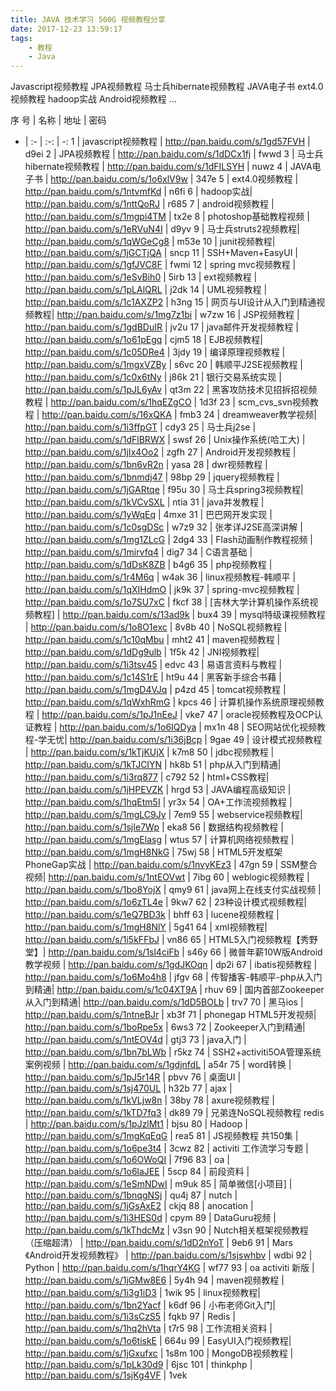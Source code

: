 ```yaml
---
title: JAVA 技术学习 500G 视频教程分享
date: 2017-12-23 13:59:17
tags:
    - 教程
    - Java
---
```


Javascript视频教程
JPA视频教程
马士兵hibernate视频教程
JAVA电子书
ext4.0视频教程
hadoop实战
Android视频教程
...
<!--more-->

序 号 | 名称 | 地址 | 密码
 - | :- | :-: | -: 
1 | javascript视频教程 | http://pan.baidu.com/s/1gd57FVH | d9ei
2 | JPA视频教程 | http://pan.baidu.com/s/1dDCx1fj | fwwd
3 | 马士兵hibernate视频教程 | http://pan.baidu.com/s/1dFILSYH  | nuwz
4 | JAVA电子书    |  http://pan.baidu.com/s/1o6xlV9w   |  347e
5 | ext4.0视频教程 |  http://pan.baidu.com/s/1ntvmfKd   |  n6fi
6 | hadoop实战|  http://pan.baidu.com/s/1nttQoRJ   |  r685
7 | android视频教程 |  http://pan.baidu.com/s/1mgpi4TM   |  tx2e
8 | photoshop基础教程视频 | http://pan.baidu.com/s/1eRVuN4I   | d9yv
9 | 马士兵struts2视频教程|  http://pan.baidu.com/s/1qWGeCg8   |  m53e
10 | junit视频教程|  http://pan.baidu.com/s/1jGCTjQA   |  sncp
11 | SSH+Maven+EasyUI |  http://pan.baidu.com/s/1gfJVC8F   |  fwmi
12 | spring mvc视频教程 |  http://pan.baidu.com/s/1eSvBih0   |  5irb
13 | ext视频教程  |  http://pan.baidu.com/s/1pLAlQRL   |  j2dk
14 | UML视频教程 |  http://pan.baidu.com/s/1c1AXZP2   |  h3ng
15 | 网页与UI设计从入门到精通视频教程|  http://pan.baidu.com/s/1mg7z1bi   |  w7zw
16 | JSP视频教程   |  http://pan.baidu.com/s/1gdBDuIR   |  jv2u
17 | java邮件开发视频教程 |  http://pan.baidu.com/s/1o61pEgq   |  cjm5
18 | EJB视频教程|  http://pan.baidu.com/s/1c05DRe4   |  3jdy
19 | 编译原理视频教程  |  http://pan.baidu.com/s/1mgxVZBy   |  s6vc
20 | 韩顺平J2SE视频教程  |  http://pan.baidu.com/s/1c0x6tNy   |  j86k
21 | 银行交易系统实现 |  http://pan.baidu.com/s/1pJL6yAv   |  qt3m
22 | 黑客攻防技术见招拆招视频教程 |  http://pan.baidu.com/s/1hqEZgCO   |  1d3f
23 | scm_cvs_svn视频教程 |  http://pan.baidu.com/s/16xQKA   |  fmb3
24 | dreamweaver教学视频|  http://pan.baidu.com/s/1i3ffpGT   |  cdy3
25 | 马士兵j2se | http://pan.baidu.com/s/1dFlBRWX   | swsf
26 | Unix操作系统(哈工大) |  http://pan.baidu.com/s/1jIx4Oo2   |  zgfh
27 | Android开发视频教程 |  http://pan.baidu.com/s/1bn6vR2n   |  yasa
28 | dwr视频教程 |  http://pan.baidu.com/s/1bnmdj47   |  98bp
29 | jquery视频教程 |  http://pan.baidu.com/s/1jGARtqe   |  f95u
30 | 马士兵spring3视频教程|  http://pan.baidu.com/s/1kVCvSXL   |  ntia
31 | java并发教程 |  http://pan.baidu.com/s/1yWqEq   |  4mxe
31 | 巴巴网开发实现  |  http://pan.baidu.com/s/1c0sgDSc   |  w7z9
32 | 张孝详J2SE高深讲解  |  http://pan.baidu.com/s/1mg1ZLcG   |  2dg4
33 | Flash动画制作教程视频 |  http://pan.baidu.com/s/1mirvfq4   |  dig7
34 | C语言基础 |  http://pan.baidu.com/s/1dDsK8ZB   |  b4g6
35 | php视频教程 |  http://pan.baidu.com/s/1r4M6q   |  w4ak
36 | linux视频教程-韩顺平 |  http://pan.baidu.com/s/1qXIHdmO   |  jk9k
37 | spring-mvc视频教程 |  http://pan.baidu.com/s/1o7SU7xC   |  fkcf
38 | [吉林大学计算机操作系统视频教程] |  http://pan.baidu.com/s/13ad9k   |  bux4
39 | mysql特级课视频教程  |  http://pan.baidu.com/s/1o8O1exc   |  8v8b
40 | NoSQL视频教程  | http://pan.baidu.com/s/1c10qMbu   | mht2
41 | maven视频教程  |  http://pan.baidu.com/s/1dDg9ulb   |  1f5k
42 | JNI视频教程|  http://pan.baidu.com/s/1i3tsv45   |  edvc
43 | 易语言资料与教程 |  http://pan.baidu.com/s/1c14S1rE   |  ht9u
44 | 黑客新手综合书藉 |  http://pan.baidu.com/s/1mgD4VJq   |  p4zd
45 | tomcat视频教程 |  http://pan.baidu.com/s/1qWxhRmG   |  kpcs
46 | 计算机操作系统原理视频教程  |  http://pan.baidu.com/s/1pJ1nEeJ   |  vke7
47 | oracle视频教程及OCP认证教程 |  http://pan.baidu.com/s/1o6IQDya   |  mx1n
48 | SEO网站优化视频教程-学无忧|  http://pan.baidu.com/s/1i36jBcp   |  9gae
49 | 设计模式视频教程 |  http://pan.baidu.com/s/1kTjKUjX   |  k7m8
50 | jdbc视频教程 |  http://pan.baidu.com/s/1kTJCIYN   |  hk8b
51 | php从入门到精通|  http://pan.baidu.com/s/1i3rq877   |  c792
52 | html+CSS教程|  http://pan.baidu.com/s/1jHPEVZK   |  hrgd
53 | JAVA编程高级知识 |  http://pan.baidu.com/s/1hqEtm5I   |  yr3x
54 | OA+工作流视频教程 |  http://pan.baidu.com/s/1mgLC9Jy   |  7em9
55 | webservice视频教程|  http://pan.baidu.com/s/1sjIe7Wp   |  eka8
56 | 数据结构视频教程 |  http://pan.baidu.com/s/1mgElasg   |  wtus
57 | 计算机网络视频教程 |  http://pan.baidu.com/s/1mgH8NkG   |  75wj
58 | HTML5开发框架PhoneGap实战 |  http://pan.baidu.com/s/1nvyKEz3   |  47gn
59 | SSM整合视频|  http://pan.baidu.com/s/1ntEOVwt   |  7ibg
60 | weblogic视频教程 | http://pan.baidu.com/s/1bo8YojX   |  qmy9
61 | java网上在线支付实战视频 |  http://pan.baidu.com/s/1o6zTL4e   |  9kw7
62 | 23种设计模式视频教程|  http://pan.baidu.com/s/1eQ7BD3k   |  bhff
63 | lucene视频教程 |  http://pan.baidu.com/s/1mgH8NlY   |  5g41
64 | xml视频教程|  http://pan.baidu.com/s/1i5kFFbJ   |  vn86
65 | HTML5入门视频教程【秀野堂】|  http://pan.baidu.com/s/1sl4ciFb   |  s46y
66 | 微普年薪10W版Android教学视频 |  http://pan.baidu.com/s/1gdJKOqn   |  dp2i
67 | ibatis视频教程 |  http://pan.baidu.com/s/1o6Mo4h8   |  jfgv
68 | 传智播客-韩顺平-php从入门到精通|  http://pan.baidu.com/s/1c04XT9A   |  rhuv
69 | 国内首部Zookeeper从入门到精通|  http://pan.baidu.com/s/1dD5BOLb   |  trv7
70 | 黑马ios |  http://pan.baidu.com/s/1ntneBJr   |  xb3f
71 | phonegap HTML5开发视频|  http://pan.baidu.com/s/1boRpe5x   |  6ws3
72 | Zookeeper入门到精通|  http://pan.baidu.com/s/1ntEOV4d   |  gtj3
73 | java入门 |  http://pan.baidu.com/s/1bn7bLWb   |  r5kz
74 | SSH2+activiti5OA管理系统案例视频 |  http://pan.baidu.com/s/1gdjnfdL   |  a54r
75 | word转换  |  http://pan.baidu.com/s/1pJ5r14R   |  pbvv
76 | 桌面UI  |  http://pan.baidu.com/s/1sj470UL   |  h32b
77 | ajax  |  http://pan.baidu.com/s/1kVLjw8n   |  38by
78 | axure视频教程 |  http://pan.baidu.com/s/1kTD7fq3   |  dk89
79 | 兄弟连NoSQL视频教程 redis |  http://pan.baidu.com/s/1pJzlMt1   |  bjsu
80 | Hadoop |  http://pan.baidu.com/s/1mgKqEqG   |  rea5
81 | JS视频教程 共150集 |  http://pan.baidu.com/s/1o6pe3t4   |  3cwz
82 | activiti 工作流学习专题 |  http://pan.baidu.com/s/1o6OWoQI   |  7f96
83 | oa |  http://pan.baidu.com/s/1o6laJEE   |  5scp
84 | 前段资料  |  http://pan.baidu.com/s/1eSmNDwI   |  m9uk
85 | 简单微信[小项目] |  http://pan.baidu.com/s/1bnqgNSj   |  qu4j
87 | nutch |  http://pan.baidu.com/s/1jGsAxE2   |  ckjq
88 | anocation |  http://pan.baidu.com/s/1i3HES0d   |  cpym
89 | DataGuru视频 |  http://pan.baidu.com/s/1kThdcMz   |  v3sn
90 | Nutch相关框架视频教程（压缩超清） |  http://pan.baidu.com/s/1dD2nYoT   |  9eb6
91 | Mars《Android开发视频教程》  |  http://pan.baidu.com/s/1sjswhbv   |  wdbi
92 | Python |  http://pan.baidu.com/s/1hqrY4KG   |  wf77
93 | oa activiti 新版 |  http://pan.baidu.com/s/1jGMw8E6   |  5y4h
94 | maven视频教程  |  http://pan.baidu.com/s/1i3g1iD3   |  1wik
95 | linux视频教程|  http://pan.baidu.com/s/1bn2Yacf   |  k6df
96 | 小布老师Git入门|  http://pan.baidu.com/s/1i3sCzS5   |  fqkb
97 | Redis  |  http://pan.baidu.com/s/1hq2hVta   |  t7r5
98 | 工作流相关资料 |  http://pan.baidu.com/s/1o6tiskE   |  664u
99 | EasyUI入门视频教程|  http://pan.baidu.com/s/1jGxufxc   |  1s8m
100 | MongoDB视频教程 |  http://pan.baidu.com/s/1pLk30d9   |  6jsc
101 | thinkphp  |  http://pan.baidu.com/s/1sjKg4VF   |  1vek